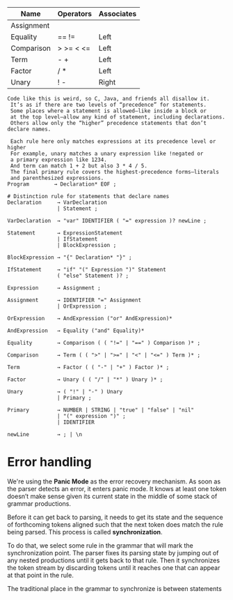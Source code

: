 | Name       | Operators | Associates |
|------------|-----------|------------|
| Assignment |           |            |
| Equality   | == !=     | Left       |
| Comparison | > >= < <= | Left       |
| Term       | - +       | Left       |
| Factor     | / *       | Left       |
| Unary      | ! -       | Right      |

```
Code like this is weird, so C, Java, and friends all disallow it.
 It’s as if there are two levels of “precedence” for statements. 
 Some places where a statement is allowed—like inside a block or 
 at the top level—allow any kind of statement, including declarations. 
 Others allow only the “higher” precedence statements that don’t declare names.
 
 Each rule here only matches expressions at its precedence level or higher
 For example, unary matches a unary expression like !negated or 
 a primary expression like 1234.
 And term can match 1 + 2 but also 3 * 4 / 5. 
 The final primary rule covers the highest-precedence forms—literals 
 and parenthesized expressions.
Program        → Declaration* EOF ;

# Distinction rule for statements that declare names
Declaration     → VarDeclaration
                | Statement ;
                
VarDeclaration  → "var" IDENTIFIER ( "=" expression )? newLine ;

Statement       → ExpressionStatement
                | IfStatement
                | BlockExpression ;

BlockExpression → "{" Declaration* "}" ;

IfStatement     → "if" "(" Expression ")" Statement
                ( "else" Statement )? ;
                
Expression      → Assignment ;

Assignment      → IDENTIFIER "=" Assignment
                | OrExpression ;

OrExpression    → AndExpression ("or" AndExpression)*

AndExpression   → Equality ("and" Equality)*               

Equality        → Comparison ( ( "!=" | "==" ) Comparison )* ;  

Comparison      → Term ( ( ">" | ">=" | "<" | "<=" ) Term )* ;  

Term            → Factor ( ( "-" | "+" ) Factor )* ;  

Factor          → Unary ( ( "/" | "*" ) Unary )* ;  

Unary           → ( "!" | "-" ) Unary  
                | Primary ;  
                
Primary         → NUMBER | STRING | "true" | "false" | "nil"  
                | "(" expression ")" ;
                | IDENTIFIER
                
newLine         → ; | \n

```

# Error handling

We're using the **Panic Mode** as the error recovery mechanism. As soon as the parser detects an error, it enters panic
mode. It knows at least one token doesn’t make sense given its current state in the middle of some stack of grammar
productions.

Before it can get back to parsing, it needs to get its state and the sequence of
forthcoming tokens aligned such that the next token does match the rule being parsed.
This process is called **synchronization**.

To do that, we select some rule in the grammar that will mark the synchronization point.
The parser fixes its parsing state by jumping out of any nested productions until it gets
back to that rule. Then it synchronizes the token stream by discarding tokens until it
reaches one that can appear at that point in the rule.

The traditional place in the grammar to synchronize is between statements